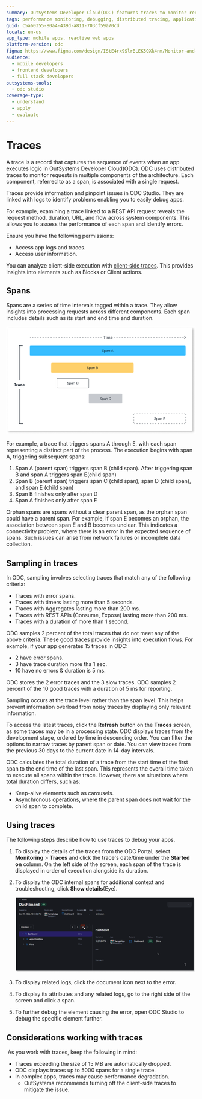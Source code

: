 ```yaml
---
summary: OutSystems Developer Cloud(ODC) features traces to monitor requests and pinpoint issues
tags: performance monitoring, debugging, distributed tracing, application logs, troubleshooting
guid: c5a60355-80a4-439d-a811-703cf59a70cd
locale: en-us
app_type: mobile apps, reactive web apps
platform-version: odc
figma: https://www.figma.com/design/IStE4rx9SlrBLEK5OXk4nm/Monitor-and-troubleshoot-apps?node-id=3457-10&t=VbpYriya8ET1cuRr-1
audience:
  - mobile developers
  - frontend developers
  - full stack developers
outsystems-tools:
  - odc studio
coverage-type:
  - understand
  - apply
  - evaluate
---
```


# Traces

A trace is a record that captures the sequence of events when an app executes logic in OutSystems Developer Cloud(ODC). ODC uses distributed traces to monitor requests in multiple components of the architecture. Each component, referred to as a span, is associated with a single request.

Traces provide information and pinpoint issues in ODC Studio. They are linked with logs to identify problems enabling you to easily debug apps.

For example, examining a trace linked to a REST API request reveals the request method, duration, URL, and flow across system components. This allows you to assess the performance of each span and identify errors.

Ensure you have the following permissions:

* Access app logs and traces.
* Access user information.

You can analyze client-side execution with [client-side traces](client-side-traces.md). This provides insights into elements such as Blocks or Client actions.

## Spans

Spans are a series of time intervals tagged within a trace. They allow insights into processing requests across different components. Each span includes details such as its start and end time and duration.

![Diagram showing a trace with spans A, B, C, D, and E, illustrating their start and end times and durations.](images/trace-span-example-diag.png "Trace with Spans Example")

For example, a trace that triggers spans A through E, with each span representing a distinct part of the process. The execution begins with span A, triggering subsequent spans:

1. Span A (parent span) triggers span B (child span). After triggering span B and span A triggers span E(child span)
1. Span B (parent span) triggers span C (child span), span D (child span), and span E (child span)
1. Span B finishes only after span D
1. Span A finishes only after span E

Orphan spans are spans without a clear parent span, as the orphan span could have a parent span. For example, if span E becomes an orphan, the association between span E and B becomes unclear. This indicates a connectivity problem, where there is an error in the expected sequence of spans. Such issues can arise from network failures or incomplete data collection.

## Sampling in traces

In ODC, sampling involves selecting traces that match any of the following criteria:

* Traces with error spans.
* Traces with timers lasting more than 5 seconds.
* Traces with Aggregates lasting more than 200 ms.
* Traces with REST APIs (Consume, Expose) lasting more than 200 ms.
* Traces with a duration of more than 1 second.

ODC samples 2 percent of the total traces that do not meet any of the above criteria. These good traces provide insights into execution flows. For example, if your app generates 15 traces in ODC:

* 2 have error spans.
* 3 have trace duration more tha 1 sec.
* 10 have no errors & duration is 5 ms.

ODC stores the 2 error traces and the 3 slow traces. ODC samples 2 percent of the 10 good traces with a duration of 5 ms for reporting.

<div class="info" markdown="1">

Sampling occurs at the trace level rather than the span level. This helps prevent information overload from noisy traces by displaying only relevant information.

</div>

To access the latest traces, click the **Refresh** button on the **Traces** screen, as some traces may be in a processing state. ODC displays traces from the development stage, ordered by time in descending order. You can filter the options to narrow traces by parent span or date. You can view traces from the previous 30 days to the current date in 14-day intervals.

ODC calculates the total duration of a trace from the start time of the first span to the end time of the last span. This represents the overall time taken to execute all spans within the trace. However, there are situations where total duration differs, such as:

* Keep-alive elements such as carousels.
* Asynchronous operations, where the parent span does not wait for the child span to complete.

## Using traces

The following steps describe how to use traces to debug your apps.

1. To display the details of the traces from the ODC Portal, select **Monitoring** > **Traces** and click the trace's date/time under the **Started on** column. On the left side of the screen, each span of the trace is displayed in order of execution alongside its duration.

1. To display the ODC internal spans for additional context and troubleshooting, click **Show details**(Eye).
  
    ![Screenshot showing a list of all spans in the ODC Portal, including details like start time, app, element, status, duration, and related logs.](images/eye-all-spans-pl.png "List of All Spans in ODC Portal")

1. To display related logs, click the document icon next to the error.

1. To display its attributes and any related logs, go to the right side of the screen and click a span.

1. To further debug the element causing the error, open ODC Studio to debug the specific element further.

## Considerations working with traces

 As you work with traces, keep the following in mind:

* Traces exceeding the size of 15 MB are automatically dropped.
* ODC displays traces up to 5000 spans for a single trace.
* In complex apps, traces may cause performance degradation.
    * OutSystems recommends turning off the client-side traces to mitigate the issue.
